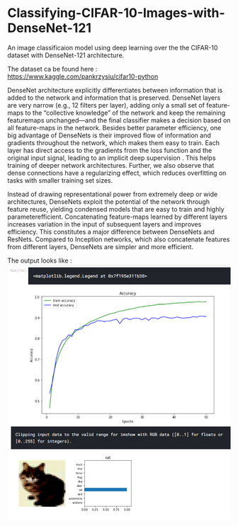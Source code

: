 # Classifying-CIFAR-10-Images-with-DenseNet-121
An image classificaion model using deep learning over the the CIFAR-10 dataset with DenseNet-121 architecture. <br />

The dataset ca be found here : <br />
https://www.kaggle.com/pankrzysiu/cifar10-python  <br />


DenseNet architecture explicitly differentiates between information that is added to the network and information that is preserved. DenseNet layers are very narrow (e.g., 12 filters per layer), adding only a small set of feature-maps to the “collective knowledge” of the network and keep the remaining featuremaps unchanged—and the final classifier makes a decision based on all feature-maps in the network. Besides better parameter efficiency, one big advantage of DenseNets is their improved flow of information and gradients throughout the network, which makes them easy to train. Each layer has direct access to the gradients from the loss function and the original input signal, leading to an implicit deep supervision . This helps training of deeper network architectures. Further, we also observe that dense connections have a regularizing effect, which reduces overfitting on tasks with smaller training set sizes. <br />

Instead of drawing representational power from extremely deep or wide architectures, DenseNets exploit the potential of the network through feature reuse, yielding condensed models that are easy to train and highly parameterefficient. Concatenating feature-maps learned by different layers increases variation in the input of subsequent layers and improves efficiency. This constitutes a major difference between DenseNets and ResNets. Compared to Inception networks, which also concatenate features from different layers, DenseNets are simpler and more efficient.  <br />

The output looks like :  <br />
![Screenshot](cifar1.png)
![Screenshot](cifar2.png)

